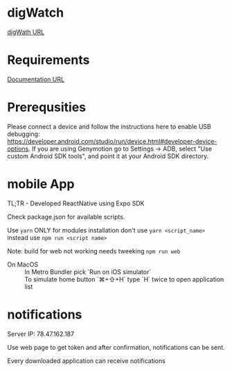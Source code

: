 # digWatch

[digWath URL](https://dig.watch)

# Requirements

[Documentation URL](https://docs.google.com/document/d/1Tse9g7vC15M2QhzrEfH9YiX7CiuqKkdNegZBtw0wN2Y/edit?ts=5e4d71d6)

# Prerequsities

Please connect a device and follow the instructions here to enable USB debugging:
https://developer.android.com/studio/run/device.html#developer-device-options. If you are using Genymotion go to Settings -> ADB, select "Use custom Android SDK tools", and point it at your Android SDK directory.

# mobile App

TL;TR - Developed ReactNative using Expo SDK

Check package.json for available scripts.

Use `yarn` ONLY for modules installation don't use `yarn <script_name>` instead use `npm run <script name>`

Note: build for web not working needs tweeking `npm run web`

<dl>
    <dt>On MacOS</dt>
        <dd>In Metro Bundler pick `Run on iOS simulator`</dd>
        <dd>To simulate home button `⌘+⇧+H` type `H` twice to open application list </dd>
</dl>

# notifications

Server IP: 78.47.162.187

Use web page to get token and after confirmation, notifications can be sent.

Every downloaded application can receive notifications
